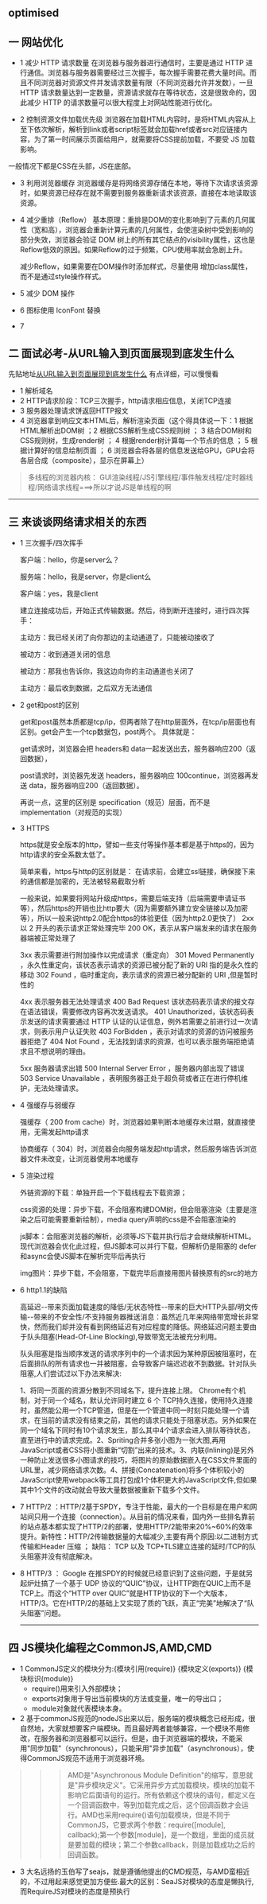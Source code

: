 ## optimised
## 一 网站优化
* 1 减少 HTTP 请求数量
在浏览器与服务器进行通信时，主要是通过 HTTP 进行通信。浏览器与服务器需要经过三次握手，每次握手需要花费大量时间。而且不同浏览器对资源文件并发请求数量有限（不同浏览器允许并发数），一旦 HTTP 请求数量达到一定数量，资源请求就存在等待状态，这是很致命的，因此减少 HTTP 的请求数量可以很大程度上对网站性能进行优化。

* 2 控制资源文件加载优先级
浏览器在加载HTML内容时，是将HTML内容从上至下依次解析，解析到link或者script标签就会加载href或者src对应链接内容，为了第一时间展示页面给用户，就需要将CSS提前加载，不要受 JS 加载影响。

一般情况下都是CSS在头部，JS在底部。

* 3 利用浏览器缓存
浏览器缓存是将网络资源存储在本地，等待下次请求该资源时，如果资源已经存在就不需要到服务器重新请求该资源，直接在本地读取该资源。

* 4 减少重排（Reflow）
    基本原理：重排是DOM的变化影响到了元素的几何属性（宽和高），浏览器会重新计算元素的几何属性，会使渲染树中受到影响的部分失效，浏览器会验证 DOM 树上的所有其它结点的visibility属性，这也是Reflow低效的原因。如果Reflow的过于频繁，CPU使用率就会急剧上升。

    减少Reflow，如果需要在DOM操作时添加样式，尽量使用 增加class属性，而不是通过style操作样式。

* 5 减少 DOM 操作

* 6 图标使用 IconFont 替换

* 7 

## 二 面试必考-从URL输入到页面展现到底发生什么
先贴地址[从URL输入到页面展现到底发生什么](https://mp.weixin.qq.com/s?__biz=MzAxODE2MjM1MA==&mid=2651555392&idx=1&sn=9042c990f82fe5d03f03e6af7536b4c3&chksm=80255181b752d897524a6f1ee332f245761c89a5e01d0cbf0499e3a74a21f3865f8cfff823cf&scene=21#wechat_redirect)
 有点详细，可以慢慢看
 
 * 1 解析域名
 * 2 HTTP请求阶段：TCP三次握手，http请求相应信息，关闭TCP连接
 * 3 服务器处理请求饼返回HTTP报文
 * 4 浏览器拿到响应文本HTML后，解析渲染页面（这个得具体说一下：1 根据HTML解析出DOM树 ；2 根据CSS解析生成CSS规则树 ； 3 结合DOM树和CSS规则树，生成render树 ； 4 根据render树计算每一个节点的信息 ； 5 根据计算好的信息绘制页面 ； 6 浏览器会将各层的信息发送给GPU，GPU会将各层合成（composite），显示在屏幕上）
 > 多线程的浏览器内核： GUI渲染线程/JS引擎线程/事件触发线程/定时器线程/网络请求线程===>所以才说JS是单线程的啊
 ***
 ## 三 来谈谈网络请求相关的东西
 * 1 三次握手/四次挥手
 
     客户端：hello，你是server么？

     服务端：hello，我是server，你是client么
 
     客户端：yes，我是client
         
     建立连接成功后，开始正式传输数据。然后，待到断开连接时，进行四次挥手：
        
     主动方：我已经关闭了向你那边的主动通道了，只能被动接收了
        
     被动方：收到通道关闭的信息
        
     被动方：那我也告诉你，我这边向你的主动通道也关闭了
        
     主动方：最后收到数据，之后双方无法通信
        
 * 2 get和post的区别
     
     get和post虽然本质都是tcp/ip，但两者除了在http层面外，在tcp/ip层面也有区别。get会产生一个tcp数据包，post两个。
     具体就是：
     
     get请求时，浏览器会把 headers和 data一起发送出去，服务器响应200（返回数据），
     
     post请求时，浏览器先发送 headers，服务器响应 100continue，浏览器再发送 data，服务器响应200（返回数据）。
     
     再说一点，这里的区别是 specification（规范）层面，而不是 implementation（对规范的实现）
  
  * 3 HTTPS
  
    https就是安全版本的http，譬如一些支付等操作基本都是基于https的，因为http请求的安全系数太低了。
  
    简单来看，https与http的区别就是： 在请求前，会建立ssl链接，确保接下来的通信都是加密的，无法被轻易截取分析
  
    一般来说，如果要将网站升级成https，需要后端支持（后端需要申请证书等），然后https的开销也比http要大（因为需要额外建立安全链接以及加密等），所以一般来说http2.0配合https的体验更佳（因为http2.0更快了）
    2xx 以 2 开头的表示请求正常处理完毕
    200 OK，表示从客户端发来的请求在服务器端被正常处理了
    
    3xx 表示需要进行附加操作以完成请求（重定向）
    301 Moved Permanently ，永久性重定向，该状态表示请求的资源已被分配了新的 URI
    指的是永久性的移动
    302 Found ，临时重定向，表示请求的资源已被分配新的 URI ,但是暂时性的
    
    4xx 表示服务器无法处理请求
    400 Bad Request 该状态码表示请求的报文存在语法错误，需要修改内容再次发送请求。
    401 Unauthorized，该状态码表示发送的请求需要通过 HTTP 认证的认证信息，例外若需要之前进行过一次请求，则表示用户认证失败
    403 ForBidden ，表示对请求的资源的访问被服务器拒绝了
    404 Not Found ，无法找到请求的资源，也可以表示服务端拒绝请求且不想说明的理由。
    
    5xx 服务器请求出错
    500 Internal Server Error ，服务器内部出现了错误
    503 Service Unavailable ，表明服务器正处于超负荷或者正在进行停机维护，无法处理请求。
    
  
  * 4 强缓存与弱缓存
  
    强缓存（ 200 from cache）时，浏览器如果判断本地缓存未过期，就直接使用，无需发起http请求
  
    协商缓存（ 304）时，浏览器会向服务端发起http请求，然后服务端告诉浏览器文件未改变，让浏览器使用本地缓存
  
  * 5 渲染过程
  
    外链资源的下载：单独开启一个下载线程去下载资源；
    
    css资源的处理：异步下载，不会阻塞构建DOM树，但会阻塞渲染（主要是渲染之后可能需要重新绘制），media query声明的css是不会阻塞渲染的
    
    js脚本：会阻塞浏览器的解析，必须等JS下载并执行后才会继续解析HTML。现代浏览器会优化此过程，但JS脚本可以并行下载，但解析仍是阻塞的 defer和async会使JS脚本在解析完毕后再执行
    
    img图片：异步下载，不会阻塞，下载完毕后直接用图片替换原有的src的地方
    
  * 6 http1.1的缺陷
  
    高延迟--带来页面加载速度的降低/无状态特性--带来的巨大HTTP头部/明文传输--带来的不安全性/不支持服务器推送消息：虽然近几年来网络带宽增长非常快，然而我们却并没有看到网络延迟有对应程度的降低。网络延迟问题主要由于队头阻塞(Head-Of-Line Blocking),导致带宽无法被充分利用。
    
    队头阻塞是指当顺序发送的请求序列中的一个请求因为某种原因被阻塞时，在后面排队的所有请求也一并被阻塞，会导致客户端迟迟收不到数据。针对队头阻塞,人们尝试过以下办法来解决:
    
    1、将同一页面的资源分散到不同域名下，提升连接上限。 Chrome有个机制，对于同一个域名，默认允许同时建立 6 个 TCP持久连接，使用持久连接时，虽然能公用一个TCP管道，但是在一个管道中同一时刻只能处理一个请求，在当前的请求没有结束之前，其他的请求只能处于阻塞状态。另外如果在同一个域名下同时有10个请求发生，那么其中4个请求会进入排队等待状态，直至进行中的请求完成。2、Spriting合并多张小图为一张大图,再用JavaScript或者CSS将小图重新“切割”出来的技术。3、内联(Inlining)是另外一种防止发送很多小图请求的技巧，将图片的原始数据嵌入在CSS文件里面的URL里，减少网络请求次数。4、拼接(Concatenation)将多个体积较小的JavaScript使用webpack等工具打包成1个体积更大的JavaScript文件,但如果其中1个文件的改动就会导致大量数据被重新下载多个文件。
    
  * 7 HTTP/2 ：HTTP/2基于SPDY，专注于性能，最大的一个目标是在用户和网站间只用一个连接（connection）。从目前的情况来看，国内外一些排名靠前的站点基本都实现了HTTP/2的部署，使用HTTP/2能带来20%~60%的效率提升。新特性：HTTP/2传输数据量的大幅减少,主要有两个原因:以二进制方式传输和Header 压缩 ； 缺陷： TCP 以及 TCP+TLS建立连接的延时/TCP的队头阻塞并没有彻底解决。
  
  * 8 HTTP/3 ： Google 在推SPDY的时候就已经意识到了这些问题，于是就另起炉灶搞了一个基于 UDP 协议的“QUIC”协议，让HTTP跑在QUIC上而不是TCP上。而这个“HTTP over QUIC”就是HTTP协议的下一个大版本，HTTP/3。它在HTTP/2的基础上又实现了质的飞跃，真正“完美”地解决了“队头阻塞”问题。
    ***
 ## 四 JS模块化编程之CommonJS,AMD,CMD
  
  * 1 CommonJS定义的模块分为:{模块引用(require)} {模块定义(exports)} {模块标识(module)} 
    *  require()用来引入外部模块；
    *  exports对象用于导出当前模块的方法或变量，唯一的导出口；
    *  module对象就代表模块本身。
  * 2 基于commonJS规范的nodeJS出来以后，服务端的模块概念已经形成，很自然地，大家就想要客户端模块。而且最好两者能够兼容，一个模块不用修改，在服务器和浏览器都可以运行。但是，由于浏览器端的模块，不能采用"同步加载"（synchronous），只能采用"异步加载"（asynchronous），使得CommonJS规范不适用于浏览器环境。    
 >>> AMD是"Asynchronous Module Definition"的缩写，意思就是"异步模块定义"。它采用异步方式加载模块，模块的加载不影响它后面语句的运行。所有依赖这个模块的语句，都定义在一个回调函数中，等到加载完成之后，这个回调函数才会运行。AMD也采用require()语句加载模块，但是不同于CommonJS，它要求两个参数：require([module], callback);第一个参数[module]，是一个数组，里面的成员就是要加载的模块；第二个参数callback，则是加载成功之后的回调函数。
 * 3 大名远扬的玉伯写了seajs，就是遵循他提出的CMD规范，与AMD蛮相近的，不过用起来感觉更加方便些.最大的区别：SeaJS对模块的态度是懒执行, 而RequireJS对模块的态度是预执行
                                                                                                                                   

  
 
 
 
 

